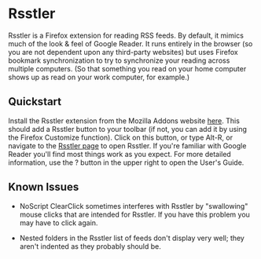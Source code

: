 # Rsstler

Rsstler is a Firefox extension for reading RSS feeds.  By default, it
mimics much of the look & feel of Google Reader.  It runs entirely in
the browser (so you are not dependent upon any third-party websites)
but uses Firefox bookmark synchronization to try to synchronize your
reading across multiple computers. (So that something you read on your
home computer shows up as read on your work computer, for example.)

## Quickstart

Install the Rsstler extension from the Mozilla Addons website
[here](https://addons.mozilla.org/en-US/firefox/addon/rsstler/).  This
should add a Rsstler button to your toolbar (if not, you can add it by
using the Firefox Customize function).  Click on this button, or type
Alt-R, or navigate to the [Rsstler
page](chrome://rsstler/content/rsstler.html) to open Rsstler.  If
you're familiar with Google Reader you'll find most things work as you
expect.  For more detailed information, use the ? button in the upper
right to open the User's Guide.

## Known Issues

* NoScript ClearClick sometimes interferes with Rsstler by
  "swallowing" mouse clicks that are intended for Rsstler.  If you
  have this problem you may have to click again.

* Nested folders in the Rsstler list of feeds don't display very well;
  they aren't indented as they probably should be.
